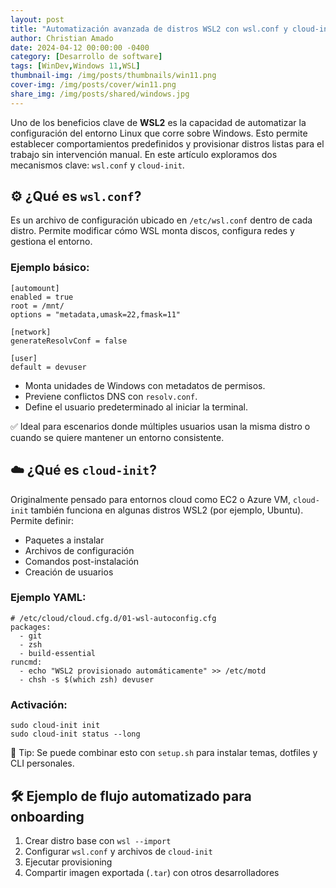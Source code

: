 ```yaml
---
layout: post
title: "Automatización avanzada de distros WSL2 con wsl.conf y cloud-init"
author: Christian Amado
date: 2024-04-12 00:00:00 -0400
category: [Desarrollo de software]
tags: [WinDev,Windows 11,WSL]
thumbnail-img: /img/posts/thumbnails/win11.png
cover-img: /img/posts/cover/win11.png
share_img: /img/posts/shared/windows.jpg
---
```


Uno de los beneficios clave de **WSL2** es la capacidad de automatizar la configuración del entorno Linux que corre sobre Windows. Esto permite establecer comportamientos predefinidos y provisionar distros listas para el trabajo sin intervención manual. En este artículo exploramos dos mecanismos clave: `wsl.conf` y `cloud-init`.

<!--more-->

## ⚙️ ¿Qué es `wsl.conf`?

Es un archivo de configuración ubicado en `/etc/wsl.conf` dentro de cada distro. Permite modificar cómo WSL monta discos, configura redes y gestiona el entorno.

### Ejemplo básico:

```
[automount]
enabled = true
root = /mnt/
options = "metadata,umask=22,fmask=11"

[network]
generateResolvConf = false

[user]
default = devuser
```

- Monta unidades de Windows con metadatos de permisos.
- Previene conflictos DNS con `resolv.conf`.
- Define el usuario predeterminado al iniciar la terminal.

✅ Ideal para escenarios donde múltiples usuarios usan la misma distro o cuando se quiere mantener un entorno consistente.

## ☁️ ¿Qué es `cloud-init`?

Originalmente pensado para entornos cloud como EC2 o Azure VM, `cloud-init` también funciona en algunas distros WSL2 (por ejemplo, Ubuntu). Permite definir:

- Paquetes a instalar
- Archivos de configuración
- Comandos post-instalación
- Creación de usuarios

### Ejemplo YAML:

```
# /etc/cloud/cloud.cfg.d/01-wsl-autoconfig.cfg
packages:
  - git
  - zsh
  - build-essential
runcmd:
  - echo "WSL2 provisionado automáticamente" >> /etc/motd
  - chsh -s $(which zsh) devuser
```

### Activación:

```
sudo cloud-init init
sudo cloud-init status --long
```

🧠 Tip: Se puede combinar esto con `setup.sh` para instalar temas, dotfiles y CLI personales.

## 🛠️ Ejemplo de flujo automatizado para onboarding

1. Crear distro base con `wsl --import`
2. Configurar `wsl.conf` y archivos de `cloud-init`
3. Ejecutar provisioning
4. Compartir imagen exportada (`.tar`) con otros desarrolladores